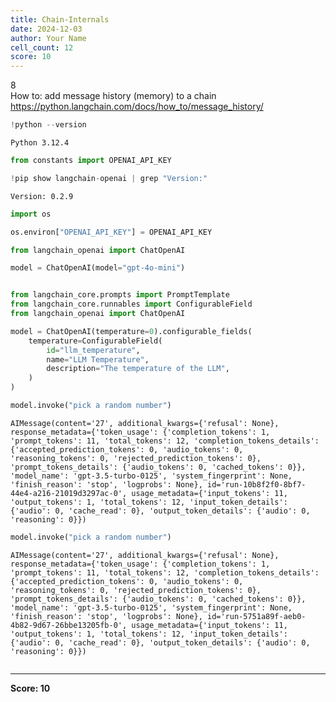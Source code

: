 ```yaml
---
title: Chain-Internals
date: 2024-12-03
author: Your Name
cell_count: 12
score: 10
---
```


8
<br>How to: add message history (memory) to a chain
<br>https://python.langchain.com/docs/how_to/message_history/


```python
!python --version
```

    Python 3.12.4



```python
from constants import OPENAI_API_KEY
```


```python
!pip show langchain-openai | grep "Version:"
```

    Version: 0.2.9



```python
import os
```


```python
os.environ["OPENAI_API_KEY"] = OPENAI_API_KEY
```


```python
from langchain_openai import ChatOpenAI

model = ChatOpenAI(model="gpt-4o-mini")
```


```python

```


```python
from langchain_core.prompts import PromptTemplate
from langchain_core.runnables import ConfigurableField
from langchain_openai import ChatOpenAI

model = ChatOpenAI(temperature=0).configurable_fields(
    temperature=ConfigurableField(
        id="llm_temperature",
        name="LLM Temperature",
        description="The temperature of the LLM",
    )
)
```


```python
model.invoke("pick a random number")
```




    AIMessage(content='27', additional_kwargs={'refusal': None}, response_metadata={'token_usage': {'completion_tokens': 1, 'prompt_tokens': 11, 'total_tokens': 12, 'completion_tokens_details': {'accepted_prediction_tokens': 0, 'audio_tokens': 0, 'reasoning_tokens': 0, 'rejected_prediction_tokens': 0}, 'prompt_tokens_details': {'audio_tokens': 0, 'cached_tokens': 0}}, 'model_name': 'gpt-3.5-turbo-0125', 'system_fingerprint': None, 'finish_reason': 'stop', 'logprobs': None}, id='run-10b8f2f0-8bf7-44e4-a216-21019d3297ac-0', usage_metadata={'input_tokens': 11, 'output_tokens': 1, 'total_tokens': 12, 'input_token_details': {'audio': 0, 'cache_read': 0}, 'output_token_details': {'audio': 0, 'reasoning': 0}})




```python
model.invoke("pick a random number")
```




    AIMessage(content='27', additional_kwargs={'refusal': None}, response_metadata={'token_usage': {'completion_tokens': 1, 'prompt_tokens': 11, 'total_tokens': 12, 'completion_tokens_details': {'accepted_prediction_tokens': 0, 'audio_tokens': 0, 'reasoning_tokens': 0, 'rejected_prediction_tokens': 0}, 'prompt_tokens_details': {'audio_tokens': 0, 'cached_tokens': 0}}, 'model_name': 'gpt-3.5-turbo-0125', 'system_fingerprint': None, 'finish_reason': 'stop', 'logprobs': None}, id='run-5751a89f-aeb0-4b82-9d67-26bbe13205fb-0', usage_metadata={'input_tokens': 11, 'output_tokens': 1, 'total_tokens': 12, 'input_token_details': {'audio': 0, 'cache_read': 0}, 'output_token_details': {'audio': 0, 'reasoning': 0}})




```python

```


---
**Score: 10**